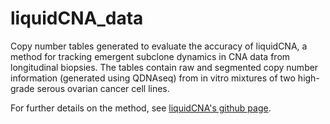 # liquidCNA_data
Copy number tables generated to evaluate the accuracy of liquidCNA, a method for tracking emergent subclone dynamics in CNA data from longitudinal biopsies. The tables contain raw and segmented copy number information (generated using QDNAseq) from in vitro mixtures of two high-grade serous ovarian cancer cell lines.

For further details on the method, see [liquidCNA's github page](https://github.com/elakatos/liquidCNA).
